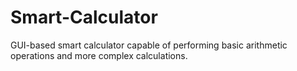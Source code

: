# Smart-Calculator
GUI-based smart calculator capable of performing basic arithmetic operations and more complex calculations.
